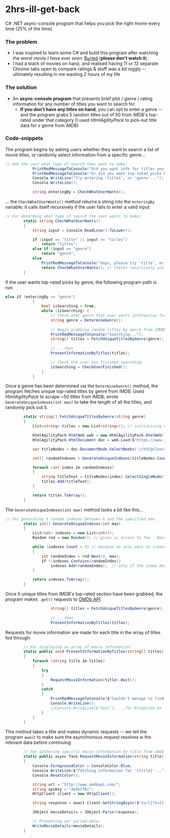 # 2hrs-ill-get-back
C# .NET async-console program that helps you pick the right movie every time (25% of the time)

### The problem
* I was inspired to learn some C# and build this program after watching the *worst movie I have ever seen*: [Buried](https://www.imdb.com/title/tt1462758/) (**please don't watch it**).
* I had a stack of movies on hand, and realised having 11 or 12 separate Chrome tabs open to compare ratings & stuff was a *bit* niggly -- ultimately resulting in me wasting 2 hours of my life

### The solution
* An **async-console program** that presents brief plot / genre / rating information for any number of titles you want to search for.
    * **If you don't have any titles on hand**, you can opt to enter a genre -- and the program grabs 5 random titles out of 50 from iMDB's top-rated under that category (I used *HtmlAgilityPack* to pick-out title data for x genre from iMDB)
    
### Code-snippets
The program begins by asking users whether they want to search a list of movie titles, or randomly select information from a specific genre...
```c#
// Ask the user what type of search they want to make:
            PrintRedMessageToConsole("Did you want info for titles you wanted to compare?");
            PrintRedMessageToConsole("Or did you want top-rated picks by genre?");
            Console.WriteLine("Try entering 'titles', or 'genre'...");
            Console.WriteLine();

            string enteringBy = CheckWhatUserWants();
```
... the `CheckWhatUserWants()` method returns a string into the `enteringBy` variable; it calls itself recursively if the user fails to enter a valid input:
```c#
// For determing what type of search the user wants to make:
        static string CheckWhatUserWants()
        {
            string input = Console.ReadLine().ToLower();

            if (input == "title" || input == "titles")
                return "titles";
            else if (input == "genre")
                return "genre";
            else
                PrintRedMessageToConsole("Oops, please try 'title', or 'genre'");
                return CheckWhatUserWants(); // Checks recursively until a valid input is made.
        }
```
If the user wants top-rated picks by genre, the following program path is run:
```c#
else if (enteringBy == "genre")
            {
                bool isSearching = true;
                while (isSearching) {
                    // Check what genre that user wants information for:
                    string genre = DetermineGenre();
                    
                    // Begin grabbing random titles by genre from iMDBB's top-rated and store them as an array:
                    PrintRedMessageToConsole("Searching...");
                    string[] titles = FetchUniqueTitlesByGenre(genre);
                    
                    // ...then
                    PresentInformationByTitles(titles);

                    // Check the user has finished searching:
                    isSearching = CheckUserFinished();
                }
            }
```
Once a genre has been determined via the `DetermineGenre()` method, the program fetches unique top-rated titles by genre from iMDB. Used *HtmlAgilityPack* to scrape ~50 titles from IMDB; wrote `GenerateUniqueIndexes(int max)` to take the length of all the titles, and randomly pick out 5.
```c#
        static string[] FetchUniqueTitlesByGenre(string genre)
        {
            List<string> titles = new List<string>(); // initialising our list of titles

            HtmlAgilityPack.HtmlWeb web = new HtmlAgilityPack.HtmlWeb(); // instance of our disposable / headless browser
            HtmlAgilityPack.HtmlDocument doc = web.Load($"https://www.imdb.com/search/title?genres={genre}&sort=user_rating,desc&title_type=tv_series,mini_series&num_votes=5000,&pf_rd_m=A2FGELUUNOQJNL&pf_rd_p=f85d9bf4-1542-48d1-a7f9-48ac82dd85e7&pf_rd_r=7NT5BKR5TETJR3812F9T&pf_rd_s=right-6&pf_rd_t=15506&pf_rd_i=toptv&ref_=chttvtp_gnr_8");

            var titleNodes = doc.DocumentNode.SelectNodes("//h3[@class='lister-item-header']");

            int[] randomIndexes = GenerateUniqueIndexes(titleNodes.Count - 1); // generating an array of random indexes between 0 and one less than titleNodes.

            foreach (int index in randomIndexes)
            {
                string titleText = titleNodes[index].SelectSingleNode(".//a").InnerText; // this element has the title name we are after.
                titles.Add(titleText);
            }

            return titles.ToArray();
        }
```
The `GenerateUniqueIndexes(int max)` method looks a bit like this...
```c#
// For generating 5 random indexes between 0 and the specified max.
        static int[] GenerateUniqueIndexes(int max)
        {
            List<int> indexes = new List<int>();
            Random rnd = new Random(); // gives us access to the `.Next(min, max)` method

            while (indexes.Count < 5) // because we only want to create 5 unique indexes to iterate through.
            {
                int randomIndex = rnd.Next(0, max);
                if (!indexes.Contains(randomIndex))
                    indexes.Add(randomIndex);  // only if the index doesn't exist in the list already
            }

            return indexes.ToArray();
        }
```
Once 5 unique titles from IMDB's top-rated section have been grabbed, the program makes `.get()` requests to [OMDb API](http://www.omdbapi.com/):
```c#
                    string[] titles = FetchUniqueTitlesByGenre(genre);
                    
                    // ...then
                    PresentInformationByTitles(titles);
```

Requests for movie information are made for each title in the array of titles fed through:
```c#
        // For displaying an array of movie information:
        static public void PresentInformationByTitles(string[] titles)
        {
            foreach (string title in titles)
            {
                try
                {
                    RequestMovieInformation(title).Wait();
                }
                catch
                {
                    PrintRedMessageToConsole($"Couldn't manage to find any data for '{title}'!");
                    Console.WriteLine();
                    //Console.WriteLine($"{ex}"); ...for Exception ex 
                }
            }
        }
```

This method takes a title and makes dynamic requests -- we tell the program `await` to make sure the asynchronous request resolves w the relevant data before continuing:
```c#
        // For gathering specific movie information by title from omdb api:
        static public async Task RequestMovieInformation(string title)
        {
            Console.ForegroundColor = ConsoleColor.Blue;
            Console.WriteLine($"Fetching information for '{title}'...");
            Console.ResetColor();

            string url = "http://www.omdbapi.com/";
            string apiKey = "4edeff6c";
            HttpClient client = new HttpClient();

            string response = await client.GetStringAsync($"{url}?t={title}&apikey={apiKey}");

            JObject movieDetails = JObject.Parse(response);

            // Presenting our parsed-data:
            WriteMovieDetails(movieDetails);
        }
```
